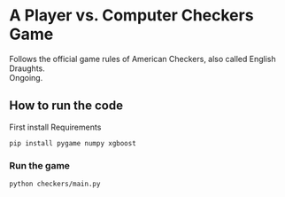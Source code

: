 # A Player vs. Computer Checkers Game

Follows the official game rules of American Checkers, also called English Draughts. \
Ongoing.

## How to run the code

First install Requirements

```
pip install pygame numpy xgboost
```

### Run the game

```
python checkers/main.py
```
